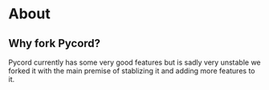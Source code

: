 # About
## Why fork Pycord?
Pycord currently has some very good features but is sadly very unstable we forked it with the main premise of stablizing it and adding more features to it.

